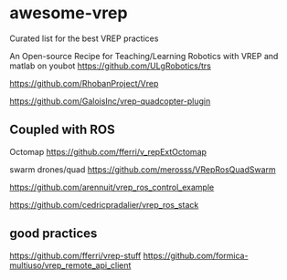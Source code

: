 # awesome-vrep
Curated list for the best VREP practices


An Open-source Recipe for Teaching/Learning Robotics with VREP and matlab on youbot
https://github.com/ULgRobotics/trs

https://github.com/RhobanProject/Vrep


https://github.com/GaloisInc/vrep-quadcopter-plugin


Coupled with ROS
-----------------

Octomap 
https://github.com/fferri/v_repExtOctomap


swarm drones/quad
https://github.com/merosss/VRepRosQuadSwarm

https://github.com/arennuit/vrep_ros_control_example

https://github.com/cedricpradalier/vrep_ros_stack


good practices
--------------
https://github.com/fferri/vrep-stuff
https://github.com/formica-multiuso/vrep_remote_api_client

